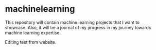# machinelearning

This repository will contain machine learning projects that I want to showcase. Also, it will be a journal of my progress in my journey towards machine learning expertise.

Editing test from website.
